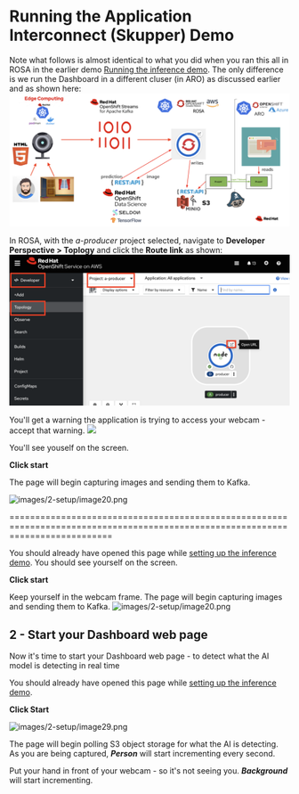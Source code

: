 # Running the Application Interconnect (Skupper) Demo

Note what follows is almost identical to what you did when you ran this all in ROSA in the earlier demo [Running the inference demo](https://github.com/odh-labs/predictive-maint/blob/main/docs/image-detection-2-inference-demo.md). The only difference is we run the Dashboard in a different cluser (in ARO) as discussed earlier and as shown here:
![images/7-interconnect-setup/2-overall-solution-dashboard-aro-interconnect.png](images/7-interconnect-setup/2-overall-solution-dashboard-aro-interconnect.png) 

In ROSA, with the *a-producer* project selected, navigate to **Developer Perspective > Toplogy** and click the **Route link** as shown:
![images/8-interconnect-demo/1-open-producer-route.png](images/8-interconnect-demo/1-open-producer-route.png) 


You'll get a warning the application is trying to access your webcam - accept that warning.
<img src="images/2-setup/image19.png" width="400"/>

You'll see youself on the screen. 


**Click start** 


The page will begin capturing images and sending them to Kafka.

![images/2-setup/image20.png](images/2-setup/image20.png) 












================================================================================================================================

You should already have opened this page while [setting up the inference demo](https://github.com/odh-labs/predictive-maint/blob/main/docs/image-detection-1-inference-demo-setup.md). You should see yourself on the screen. 

**Click start** 

Keep yourself in the webcam frame. The page will begin capturing images and sending them to Kafka.
![images/2-setup/image20.png](images/2-setup/image20.png) 


## 2 - Start your Dashboard web page
Now it's time to start your Dashboard web page - to detect what the AI model is detecting in real time


You should already have opened this page while [setting up the inference demo](https://github.com/odh-labs/predictive-maint/blob/main/docs/image-detection-1-inference-demo-setup.md).

**Click Start** 


![images/2-setup/image29.png](images/2-setup/image29.png) 

The page will begin polling S3 object storage for what the AI is detecting. As you are being captured, ***Person*** will start incrementing every second. 

Put your hand in front of your webcam - so it's not seeing you. ***Background*** will start incrementing.

